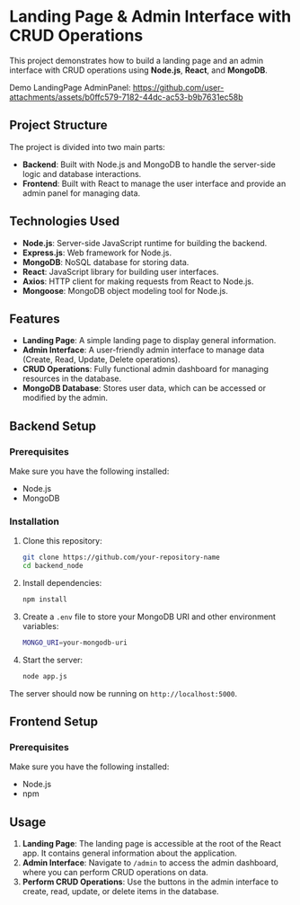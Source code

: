 # Landing Page & Admin Interface with CRUD Operations

This project demonstrates how to build a landing page and an admin interface with CRUD operations using **Node.js**, **React**, and **MongoDB**.


Demo LandingPage AdminPanel: https://github.com/user-attachments/assets/b0ffc579-7182-44dc-ac53-b9b7631ec58b




## Project Structure

The project is divided into two main parts:
- **Backend**: Built with Node.js and MongoDB to handle the server-side logic and database interactions.
- **Frontend**: Built with React to manage the user interface and provide an admin panel for managing data.

## Technologies Used

- **Node.js**: Server-side JavaScript runtime for building the backend.
- **Express.js**: Web framework for Node.js.
- **MongoDB**: NoSQL database for storing data.
- **React**: JavaScript library for building user interfaces.
- **Axios**: HTTP client for making requests from React to Node.js.
- **Mongoose**: MongoDB object modeling tool for Node.js.

## Features

- **Landing Page**: A simple landing page to display general information.
- **Admin Interface**: A user-friendly admin interface to manage data (Create, Read, Update, Delete operations).
- **CRUD Operations**: Fully functional admin dashboard for managing resources in the database.
- **MongoDB Database**: Stores user data, which can be accessed or modified by the admin.

## Backend Setup

### Prerequisites
Make sure you have the following installed:
- Node.js
- MongoDB

### Installation

1. Clone this repository:
    ```bash
    git clone https://github.com/your-repository-name
    cd backend_node
    ```

2. Install dependencies:
    ```bash
    npm install
    ```

3. Create a `.env` file to store your MongoDB URI and other environment variables:
    ```bash
    MONGO_URI=your-mongodb-uri
    ```

4. Start the server:
    ```bash
    node app.js
    ```

The server should now be running on `http://localhost:5000`.

## Frontend Setup

### Prerequisites

Make sure you have the following installed:
- Node.js
- npm

## Usage

1. **Landing Page**: The landing page is accessible at the root of the React app. It contains general information about the application.
2. **Admin Interface**: Navigate to `/admin` to access the admin dashboard, where you can perform CRUD operations on data.
3. **Perform CRUD Operations**: Use the buttons in the admin interface to create, read, update, or delete items in the database.


